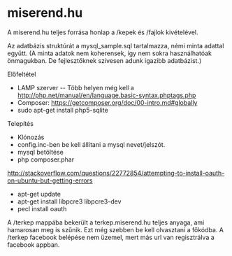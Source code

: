 miserend.hu
========

A miserend.hu teljes forrása honlap a /kepek és /fajlok kivételével.

Az adatbázis struktúrát a mysql_sample.sql tartalmazza, némi minta adattal együtt.
(A minta adatok nem koherensek, így nem sokra használhatóak önmagukban. De fejlesztőknek szívesen adunk igazibb adatbázist.)

Előfeltétel
- LAMP szerver
-- Több helyen még kell a http://php.net/manual/en/language.basic-syntax.phptags.php
- Composer: https://getcomposer.org/doc/00-intro.md#globally
- sudo apt-get install php5-sqlite

Telepítés
- Klónozás 
- config.inc-ben be kell állítani a mysql nevet/jelszót.
- mysql betöltése
- php composer.phar



http://stackoverflow.com/questions/22772854/attempting-to-install-oauth-on-ubuntu-but-getting-errors
- apt-get update
- apt-get install libpcre3 libpcre3-dev
- pecl install oauth

A /terkep mappába bekerült a terkep.miserend.hu teljes anyaga, ami hamarosan meg is szűnik. Ezt még szebben be kell olvasztani a főkódba.
A /terkep facebook belépése nem üzemel, mert más url van regisztrálva a facebook appban.
